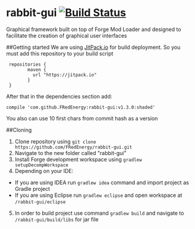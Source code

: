 # rabbit-gui [![Build Status](https://travis-ci.org/CityOfLearning/rabbit-gui.svg?branch=DYN-CityServer)](https://travis-ci.org/CityOFLearning/rabbit-gui)
Graphical framework built on top of Forge Mod Loader and designed to facilitate the creation of graphical user interfaces

##Getting started
We are using [JitPack.io](http://jitpack.io) for build deployment. So you must add this repository to your build script
```
 repositories {
        maven { 
          url "https://jitpack.io" 
        }
 }
```
After that in the dependencies section add:
```
compile 'com.github.FRedEnergy:rabbit-gui:v1.3.0:shaded'
```
You also can use 10 first chars from commit hash as a version

##Cloning
1. Clone repository using `git clone https://github.com/FRedEnergy/rabbit-gui.git`
2. Navigate to the new folder called "rabbit-gui"
3. Install Forge development workspace using `gradlew setupDecompWorkspace`
4. Depending on your IDE:
  * If you are using IDEA run `gradlew idea` command and import project as Gradle project
  * If you are using Eclipse run `gradlew eclipse` and open workspace at `/rabbit-gui/eclipse`
5. In order to build project use command `gradlew build` and navigate to `/rabbit-gui/build/libs` for jar file
